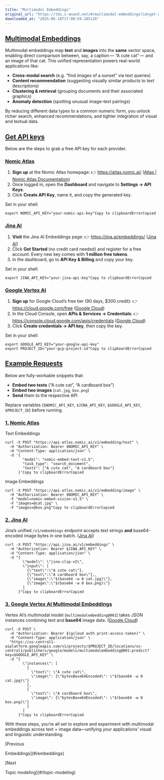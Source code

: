 ```yaml
---
title: "Multimodal Embeddings"
original_url: "https://tds.s-anand.net/#/multimodal-embeddings?id=get-api-keys"
downloaded_at: "2025-06-18T17:00:59.285128"
---
```


[Multimodal Embeddings](#/multimodal-embeddings?id=multimodal-embeddings)
-------------------------------------------------------------------------

Multimodal embeddings map **text** and **images** into the **same** vector space, enabling direct comparison between, say, a caption — “A cute cat” — and an image of that cat. This unified representation powers real-world applications like:

* **Cross-modal search** (e.g. “find images of a sunset” via text queries)
* **Content recommendation** (suggesting visually similar products to text descriptions)
* **Clustering & retrieval** (grouping documents and their associated graphics)
* **Anomaly detection** (spotting unusual image–text pairings)

By reducing different data types to a common numeric form, you unlock richer search, enhanced recommendations, and tighter integration of visual and textual data.

[Get API keys](#/multimodal-embeddings?id=get-api-keys)
-------------------------------------------------------

Below are the steps to grab a free API key for each provider.

### [Nomic Atlas](#/multimodal-embeddings?id=nomic-atlas)

1. **Sign up** at the Nomic Atlas homepage:
   👉 <https://atlas.nomic.ai/> ([Atlas | Nomic Atlas Documentation](https://docs.nomic.ai/atlas/quick-start "Quickstart | Nomic Atlas Documentation"))
2. Once logged in, open the **Dashboard** and navigate to **Settings → API Keys**.
3. Click **Create API Key**, name it, and copy the generated key.

Set in your shell:

```
export NOMIC_API_KEY="your-nomic-api-key"Copy to clipboardErrorCopied
```

### [Jina AI](#/multimodal-embeddings?id=jina-ai)

1. **Visit** the Jina AI Embeddings page:
   👉 <https://jina.ai/embeddings/> ([Jina AI](https://jina.ai/embeddings/ "Embedding API - Jina AI"))
2. Click **Get Started** (no credit card needed) and register for a free account. Every new key comes with **1 million free tokens**.
3. In the dashboard, go to **API Key & Billing** and copy your key.

Set in your shell:

```
export JINA_API_KEY="your-jina-api-key"Copy to clipboardErrorCopied
```

### [Google Vertex AI](#/multimodal-embeddings?id=google-vertex-ai)

1. **Sign up** for Google Cloud’s free tier (90 days, $300 credit):
   👉 <https://cloud.google.com/free> ([Google Cloud](https://cloud.google.com/free "Free Trial and Free Tier Services and Products - Google Cloud"))
2. In the Cloud Console, open **APIs & Services → Credentials**:
   👉 <https://console.cloud.google.com/apis/credentials> ([Google Cloud](https://cloud.google.com/docs/authentication/api-keys "Manage API keys | Authentication - Google Cloud"))
3. Click **Create credentials → API key**, then copy the key.

Set in your shell:

```
export GOOGLE_API_KEY="your-google-api-key"
export PROJECT_ID="your-gcp-project-id"Copy to clipboardErrorCopied
```

[Example Requests](#/multimodal-embeddings?id=example-requests)
---------------------------------------------------------------

Below are fully-workable snippets that:

* **Embed two texts** (“A cute cat”, “A cardboard box”)
* **Embed two images** (`cat.jpg`, `box.png`)
* **Send** them to the respective API

Replace variables (`$NOMIC_API_KEY`, `$JINA_API_KEY`, `$GOOGLE_API_KEY`, `$PROJECT_ID`) before running.

### [1. Nomic Atlas](#/multimodal-embeddings?id=_1-nomic-atlas)

Text Embeddings

```
curl -X POST "https://api-atlas.nomic.ai/v1/embedding/text" \
  -H "Authorization: Bearer $NOMIC_API_KEY" \
  -H "Content-Type: application/json" \
  -d '{
        "model": "nomic-embed-text-v1.5",
        "task_type": "search_document",
        "texts": ["A cute cat", "A cardboard box"]
      }'Copy to clipboardErrorCopied
```

Image Embeddings

```
curl -X POST "https://api-atlas.nomic.ai/v1/embedding/image" \
  -H "Authorization: Bearer $NOMIC_API_KEY" \
  -F "model=nomic-embed-vision-v1.5" \
  -F "images=@cat.jpg" \
  -F "images=@box.png"Copy to clipboardErrorCopied
```

### [2. Jina AI](#/multimodal-embeddings?id=_2-jina-ai)

Jina’s unified `/v1/embeddings` endpoint accepts text strings **and** base64-encoded image bytes in one batch. ([Jina AI](https://jina.ai/embeddings/ "Embedding API - Jina AI"))

```
curl -X POST "https://api.jina.ai/v1/embeddings" \
  -H "Authorization: Bearer $JINA_API_KEY" \
  -H "Content-Type: application/json" \
  -d "{
        \"model\": \"jina-clip-v2\",
        \"input\": [
          {\"text\":\"A cute cat\"},
          {\"text\":\"A cardboard box\"},,
          {\"image\":\"$(base64 -w 0 cat.jpg)\"},
          {\"image\":\"$(base64 -w 0 box.png)\"}
        ]
      }"Copy to clipboardErrorCopied
```

### [3. Google Vertex AI Multimodal Embeddings](#/multimodal-embeddings?id=_3-google-vertex-ai-multimodal-embeddings)

Vertex AI’s multimodal model (`multimodalembedding@001`) takes JSON instances combining text and **base64** image data. ([Google Cloud](https://cloud.google.com/vertex-ai/generative-ai/docs/model-reference/multimodal-embeddings-api "Multimodal embeddings API | Generative AI on Vertex AI"))

```
curl -X POST \
  -H "Authorization: Bearer $(gcloud auth print-access-token)" \
  -H "Content-Type: application/json" \
  "https://us-central1-aiplatform.googleapis.com/v1/projects/$PROJECT_ID/locations/us-central1/publishers/google/models/multimodalembedding@001:predict?key=$GOOGLE_API_KEY" \
  -d "{
        \"instances\": [
          {
            \"text\": \"A cute cat\",
            \"image\": {\"bytesBase64Encoded\": \"$(base64 -w 0 cat.jpg)\"}
          },
          {
            \"text\": \"A cardboard box\",
            \"image\": {\"bytesBase64Encoded\": \"$(base64 -w 0 box.png)\"}
          }
        ]
      }"Copy to clipboardErrorCopied
```

With these steps, you’re all set to explore and experiment with multimodal embeddings across text + image data—unifying your applications’ visual and linguistic understanding.

[Previous

Embeddings](#/embeddings)

[Next

Topic modeling](#/topic-modeling)